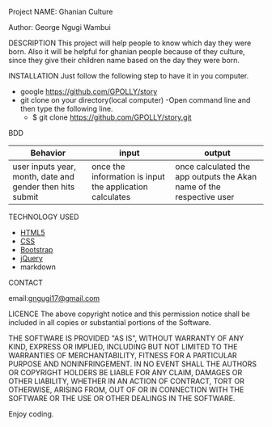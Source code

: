 Project NAME:
Ghanian Culture

Author:
George Ngugi Wambui

DESCRIPTION
This project will help people to know which day they were born. Also it will be helpful for ghanian people because of they culture, since they give their children name based on the day they were born.


INSTALLATION
Just follow the following step to have it in you computer.
* google https://github.com/GPOLLY/story
* git clone on your directory(local computer)
    -Open command line and then type the following line. 
    - $ git clone https://github.com/GPOLLY/story.git

BDD

| Behavior| input | output |
| -------- | -------- | -------- |
| user inputs year, month, date and gender then hits submit   | once the information is input the application calculates    | once calculated the app outputs the Akan name of the respective user     |

TECHNOLOGY USED

* [HTML5](https://github.com/topics/html5)
* [CSS](https://github.com/topics/css3)
* [Bootstrap](https://github.com/topics/bootstrap)
* [jQuery](https://github.com/topics/javascript)
* markdown

CONTACT

email:gngugi17@gmail.com


LICENCE
The above copyright notice and this permission notice shall be included in all copies or substantial portions of the Software.

THE SOFTWARE IS PROVIDED "AS IS", WITHOUT WARRANTY OF ANY KIND, EXPRESS OR IMPLIED, INCLUDING BUT NOT LIMITED TO THE WARRANTIES OF MERCHANTABILITY, FITNESS FOR A PARTICULAR PURPOSE AND NONINFRINGEMENT. IN NO EVENT SHALL THE AUTHORS OR COPYRIGHT HOLDERS BE LIABLE FOR ANY CLAIM, DAMAGES OR OTHER LIABILITY, WHETHER IN AN ACTION OF CONTRACT, TORT OR OTHERWISE, ARISING FROM, OUT OF OR IN CONNECTION WITH THE SOFTWARE OR THE USE OR OTHER DEALINGS IN THE SOFTWARE.


Enjoy coding.


